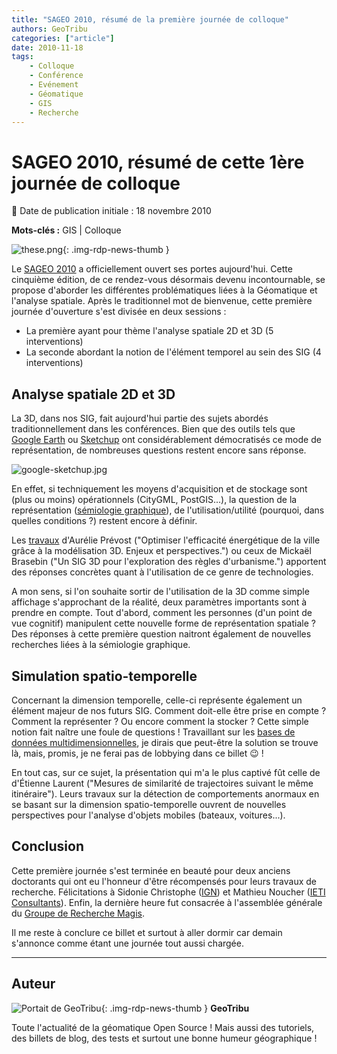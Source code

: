 ```yaml
---
title: "SAGEO 2010, résumé de la première journée de colloque"
authors: GeoTribu
categories: ["article"]
date: 2010-11-18
tags:
    - Colloque
    - Conférence
    - Evénement
    - Géomatique
    - GIS
    - Recherche
---
```


# SAGEO 2010, résumé de cette 1ère journée de colloque

:calendar: Date de publication initiale : 18 novembre 2010

**Mots-clés :** GIS | Colloque

![these.png](https://cdn.geotribu.fr/img/logos-icones/divers/these.png){: .img-rdp-news-thumb }

Le [SAGEO 2010](http://sageo10.univ-toulouse.fr/) a officiellement ouvert ses portes aujourd'hui. Cette cinquième édition, de ce rendez-vous désormais devenu incontournable, se propose d'aborder les différentes problématiques liées à la Géomatique et l'analyse spatiale. Après le traditionnel mot de bienvenue, cette première journée d'ouverture s'est divisée en deux sessions :

* La première ayant pour thème l'analyse spatiale 2D et 3D (5 interventions)
* La seconde abordant la notion de l'élément temporel au sein des SIG (4 interventions)

## Analyse spatiale 2D et 3D

La 3D, dans nos SIG, fait aujourd'hui partie des sujets abordés traditionnellement dans les conférences. Bien que des outils tels que [Google Earth](http://earth.google.com/intl/fr/) ou [Sketchup](http://sketchup.google.com/intl/fr/) ont considérablement démocratisés ce mode de représentation, de nombreuses questions restent encore sans réponse.

![google-sketchup.jpg](https://cdn.geotribu.fr/img/articles-blog-rdp/client/Google/google-sketchup.jpg)

En effet, si techniquement les moyens d'acquisition et de stockage sont (plus ou moins) opérationnels (CityGML, PostGIS...), la question de la représentation ([sémiologie graphique](https://fr.wikipedia.org/wiki/S%C3%A9miologie_graphique)), de l'utilisation/utilité (pourquoi, dans quelles conditions ?) restent encore à définir.

Les [travaux](http://sageo10.univ-toulouse.fr/spip.php?rubrique11) d'Aurélie Prévost ("Optimiser l'efficacité énergétique de la ville grâce à la modélisation 3D. Enjeux et perspectives.") ou ceux de Mickaël Brasebin ("Un SIG 3D pour l'exploration des règles d'urbanisme.") apportent des réponses concrètes quant à l'utilisation de ce genre de technologies.

A mon sens, si l'on souhaite sortir de l'utilisation de la 3D comme simple affichage s'approchant de la réalité, deux paramètres importants sont à prendre en compte. Tout d'abord, comment les personnes (d'un point de vue cognitif) manipulent cette nouvelle forme de représentation spatiale ? Des réponses à cette première question naitront également de nouvelles recherches liées à la sémiologie graphique.

## Simulation spatio-temporelle

Concernant la dimension temporelle, celle-ci représente également un élément majeur de nos futurs SIG. Comment doit-elle être prise en compte ? Comment la représenter ? Ou encore comment la stocker ? Cette simple notion fait naître une foule de questions ! Travaillant sur les [bases de données multidimensionnelles](http://www.journaldunet.com/developpeur/tutoriel/sql/061012-sgbd-multidimensionnel.shtml), je dirais que peut-être la solution se trouve là, mais, promis, je ne ferai pas de lobbying dans ce billet :wink: !

En tout cas, sur ce sujet, la présentation qui m'a le plus captivé fût celle de d'Étienne Laurent ("Mesures de similarité de trajectoires suivant le même itinéraire"). Leurs travaux sur la détection de comportements anormaux en se basant sur la dimension spatio-temporelle ouvrent de nouvelles perspectives pour l'analyse d'objets mobiles (bateaux, voitures...).

## Conclusion

Cette première journée s'est terminée en beauté pour deux anciens doctorants qui ont eu l'honneur d'être récompensés pour leurs travaux de recherche. Félicitations à Sidonie Christophe ([IGN](http://www.ign.fr/)) et Mathieu Noucher ([IETI Consultants](http://www.ieti.fr/xoops/modules/info/)). Enfin, la dernière heure fut consacrée à l'assemblée générale du [Groupe de Recherche Magis](http://magis.ecole-navale.fr/).

Il me reste à conclure ce billet et surtout à aller dormir car demain s'annonce comme étant une journée tout aussi chargée.

----

## Auteur

![Portait de GeoTribu](https://cdn.geotribu.fr/img/internal/charte/geotribu_logo_64x64.png){: .img-rdp-news-thumb }
**GeoTribu**

Toute l'actualité de la géomatique Open Source ! Mais aussi des tutoriels, des billets de blog, des tests et surtout une bonne humeur géographique !
